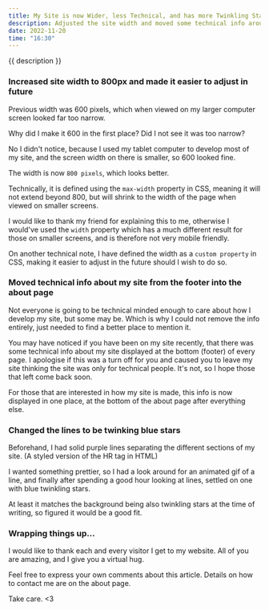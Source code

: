 ```yaml
---
title: My Site is now Wider, less Technical, and has more Twinkling Stars
description: Adjusted the site width and moved some technical info around. Not forgetting more twinkling stars to make it prettier.
date: 2022-11-20
time: "16:30"
---
```


{{ description }}

### Increased site width to 800px and made it easier to adjust in future

Previous width was 600 pixels, which when viewed on my larger computer screen looked far too narrow.

Why did I make it 600 in the first place? Did I not see it was too narrow?

No I didn't notice, because I used my tablet computer to develop most of my site, and the screen width on there is smaller, so 600 looked fine.

The width is now `800 pixels`, which looks better.

Technically, it is defined using the `max-width` property in CSS, meaning it will not extend beyond 800, but will shrink to the width of the page when viewed on smaller screens.

I would like to thank my friend for explaining this to me, otherwise I would've used the `width` property which has a much different result for those on smaller screens, and is therefore not very mobile friendly.

On another technical note, I have defined the width as a `custom property` in CSS, making it easier to adjust in the future should I wish to do so.

### Moved technical info about my site from the footer into the about page

Not everyone is going to be technical minded enough to care about how I develop my site, but some may be. Which is why I could not remove the info entirely, just needed to find a better place to mention it.

You may have noticed if you have been on my site recently, that there was some technical info about my site displayed at the bottom (footer) of every page. I apologise if this was a turn off for you and caused you to leave my site thinking the site was only for technical people. It's not, so I hope those that left come back soon.

For those that are interested in how my site is made, this info is now displayed in one place, at the bottom of the about page after everything else.

### Changed the lines to be twinking blue stars

Beforehand, I had solid purple lines separating the different sections of my site. (A styled version of the HR tag in HTML)

I wanted something prettier, so I had a look around for an animated gif of a line, and finally after spending a good hour looking at lines, settled on one with blue twinkling stars.

At least it matches the background being also twinkling stars at the time of writing, so figured it would be a good fit.

### Wrapping things up...

I would like to thank each and every visitor I get to my website. All of you are amazing, and I give you a virtual hug.

Feel free to express your own comments about this article. Details on how to contact me are on the about page.

Take care. <3